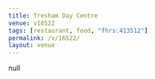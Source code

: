 ```yaml
---
title: Tresham Day Centre
venue: v16522
tags: [restaurant, food, "fhrs:413512"]
permalink: /v/16522/
layout: venue
---
```

null